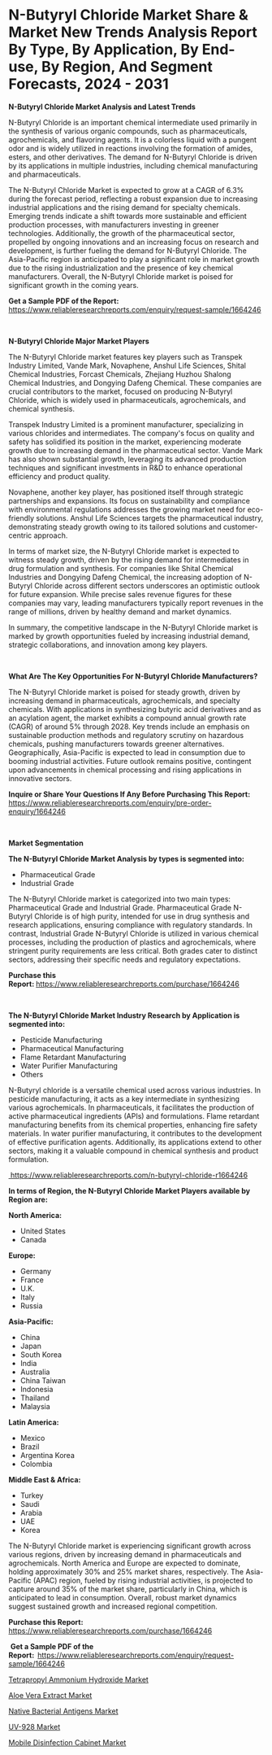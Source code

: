 <p><h1>N-Butyryl Chloride Market Share & Market New Trends Analysis Report By Type, By Application, By End-use, By Region, And Segment Forecasts, 2024 - 2031</h1></p><p><strong>N-Butyryl Chloride Market Analysis and Latest Trends</strong></p>
<p><p>N-Butyryl Chloride is an important chemical intermediate used primarily in the synthesis of various organic compounds, such as pharmaceuticals, agrochemicals, and flavoring agents. It is a colorless liquid with a pungent odor and is widely utilized in reactions involving the formation of amides, esters, and other derivatives. The demand for N-Butyryl Chloride is driven by its applications in multiple industries, including chemical manufacturing and pharmaceuticals.</p><p>The N-Butyryl Chloride Market is expected to grow at a CAGR of 6.3% during the forecast period, reflecting a robust expansion due to increasing industrial applications and the rising demand for specialty chemicals. Emerging trends indicate a shift towards more sustainable and efficient production processes, with manufacturers investing in greener technologies. Additionally, the growth of the pharmaceutical sector, propelled by ongoing innovations and an increasing focus on research and development, is further fueling the demand for N-Butyryl Chloride. The Asia-Pacific region is anticipated to play a significant role in market growth due to the rising industrialization and the presence of key chemical manufacturers. Overall, the N-Butyryl Chloride market is poised for significant growth in the coming years.</p></p>
<p><strong>Get a Sample PDF of the Report:&nbsp;</strong> <a href="https://www.reliableresearchreports.com/enquiry/request-sample/1664246?utm_campaign=4&utm_medium=2&utm_source=Github&utm_content=ia&utm_term=03102024&utm_id=n-butyryl-chloride">https://www.reliableresearchreports.com/enquiry/request-sample/1664246</a></p>
<p>&nbsp;</p>
<p><strong>N-Butyryl Chloride Major Market Players</strong></p>
<p><p>The N-Butyryl Chloride market features key players such as Transpek Industry Limited, Vande Mark, Novaphene, Anshul Life Sciences, Shital Chemical Industries, Forcast Chemicals, Zhejiang Huzhou Shalong Chemical Industries, and Dongying Dafeng Chemical. These companies are crucial contributors to the market, focused on producing N-Butyryl Chloride, which is widely used in pharmaceuticals, agrochemicals, and chemical synthesis.</p><p>Transpek Industry Limited is a prominent manufacturer, specializing in various chlorides and intermediates. The company's focus on quality and safety has solidified its position in the market, experiencing moderate growth due to increasing demand in the pharmaceutical sector. Vande Mark has also shown substantial growth, leveraging its advanced production techniques and significant investments in R&D to enhance operational efficiency and product quality.</p><p>Novaphene, another key player, has positioned itself through strategic partnerships and expansions. Its focus on sustainability and compliance with environmental regulations addresses the growing market need for eco-friendly solutions. Anshul Life Sciences targets the pharmaceutical industry, demonstrating steady growth owing to its tailored solutions and customer-centric approach.</p><p>In terms of market size, the N-Butyryl Chloride market is expected to witness steady growth, driven by the rising demand for intermediates in drug formulation and synthesis. For companies like Shital Chemical Industries and Dongying Dafeng Chemical, the increasing adoption of N-Butyryl Chloride across different sectors underscores an optimistic outlook for future expansion. While precise sales revenue figures for these companies may vary, leading manufacturers typically report revenues in the range of millions, driven by healthy demand and market dynamics.</p><p>In summary, the competitive landscape in the N-Butyryl Chloride market is marked by growth opportunities fueled by increasing industrial demand, strategic collaborations, and innovation among key players.</p></p>
<p>&nbsp;</p>
<p><strong>What Are The Key Opportunities For N-Butyryl Chloride Manufacturers?</strong></p>
<p><p>The N-Butyryl Chloride market is poised for steady growth, driven by increasing demand in pharmaceuticals, agrochemicals, and specialty chemicals. With applications in synthesizing butyric acid derivatives and as an acylation agent, the market exhibits a compound annual growth rate (CAGR) of around 5% through 2028. Key trends include an emphasis on sustainable production methods and regulatory scrutiny on hazardous chemicals, pushing manufacturers towards greener alternatives. Geographically, Asia-Pacific is expected to lead in consumption due to booming industrial activities. Future outlook remains positive, contingent upon advancements in chemical processing and rising applications in innovative sectors.</p></p>
<p><strong>Inquire or Share Your Questions If Any Before Purchasing This Report:</strong> <a href="https://www.reliableresearchreports.com/enquiry/pre-order-enquiry/1664246?utm_campaign=4&utm_medium=2&utm_source=Github&utm_content=ia&utm_term=03102024&utm_id=n-butyryl-chloride">https://www.reliableresearchreports.com/enquiry/pre-order-enquiry/1664246</a></p>
<p>&nbsp;</p>
<p><strong>Market Segmentation</strong></p>
<p><strong>The N-Butyryl Chloride Market Analysis by types is segmented into:</strong></p>
<p><ul><li>Pharmaceutical Grade</li><li>Industrial Grade</li></ul></p>
<p><p>The N-Butyryl Chloride market is categorized into two main types: Pharmaceutical Grade and Industrial Grade. Pharmaceutical Grade N-Butyryl Chloride is of high purity, intended for use in drug synthesis and research applications, ensuring compliance with regulatory standards. In contrast, Industrial Grade N-Butyryl Chloride is utilized in various chemical processes, including the production of plastics and agrochemicals, where stringent purity requirements are less critical. Both grades cater to distinct sectors, addressing their specific needs and regulatory expectations.</p></p>
<p><strong>Purchase this Report:&nbsp;</strong><a href="https://www.reliableresearchreports.com/purchase/1664246?utm_campaign=4&utm_medium=2&utm_source=Github&utm_content=ia&utm_term=03102024&utm_id=n-butyryl-chloride">https://www.reliableresearchreports.com/purchase/1664246</a></p>
<p>&nbsp;</p>
<p><strong>The N-Butyryl Chloride Market Industry Research by Application is segmented into:</strong></p>
<p><ul><li>Pesticide Manufacturing</li><li>Pharmaceutical Manufacturing</li><li>Flame Retardant Manufacturing</li><li>Water Purifier Manufacturing</li><li>Others</li></ul></p>
<p><p>N-Butyryl chloride is a versatile chemical used across various industries. In pesticide manufacturing, it acts as a key intermediate in synthesizing various agrochemicals. In pharmaceuticals, it facilitates the production of active pharmaceutical ingredients (APIs) and formulations. Flame retardant manufacturing benefits from its chemical properties, enhancing fire safety materials. In water purifier manufacturing, it contributes to the development of effective purification agents. Additionally, its applications extend to other sectors, making it a valuable compound in chemical synthesis and product formulation.</p></p>
<p><a href="https://www.reliableresearchreports.com/n-butyryl-chloride-r1664246?utm_campaign=4&utm_medium=2&utm_source=Github&utm_content=ia&utm_term=03102024&utm_id=n-butyryl-chloride">&nbsp;https://www.reliableresearchreports.com/n-butyryl-chloride-r1664246</a></p>
<p><strong>In terms of Region, the N-Butyryl Chloride Market Players available by Region are:</strong></p>
<p>
    <p> <strong> North America: </strong>
        <ul>
            <li>United States</li>
            <li>Canada</li>
        </ul>
        </p> 
    <p> <strong> Europe: </strong>
        <ul>
            <li>Germany</li>
            <li>France</li>
            <li>U.K.</li>
            <li>Italy</li>
            <li>Russia</li>
        </ul>
        </p> 
    <p> <strong> Asia-Pacific: </strong>
        <ul>
            <li>China</li>
            <li>Japan</li>
            <li>South Korea</li>
            <li>India</li>
            <li>Australia</li>
            <li>China Taiwan</li>
            <li>Indonesia</li>
            <li>Thailand</li>
            <li>Malaysia</li>
        </ul>
        </p> 
    <p> <strong> Latin America: </strong>
        <ul>
            <li>Mexico</li>
            <li>Brazil</li>
            <li>Argentina Korea</li>
            <li>Colombia</li>
        </ul>
        </p> 
    <p> <strong> Middle East & Africa: </strong>
        <ul>
            <li>Turkey</li>
            <li>Saudi</li>
            <li>Arabia</li>
            <li>UAE</li>
            <li>Korea</li>
        </ul>
    </p>
    </p>
<p><p>The N-Butyryl Chloride market is experiencing significant growth across various regions, driven by increasing demand in pharmaceuticals and agrochemicals. North America and Europe are expected to dominate, holding approximately 30% and 25% market shares, respectively. The Asia-Pacific (APAC) region, fueled by rising industrial activities, is projected to capture around 35% of the market share, particularly in China, which is anticipated to lead in consumption. Overall, robust market dynamics suggest sustained growth and increased regional competition.</p></p>
<p><strong>Purchase this Report: </strong><a href="https://www.reliableresearchreports.com/purchase/1664246?utm_campaign=4&utm_medium=2&utm_source=Github&utm_content=ia&utm_term=03102024&utm_id=n-butyryl-chloride">https://www.reliableresearchreports.com/purchase/1664246</a></p>
<p>&nbsp;<strong>Get a Sample PDF of the Report:&nbsp;&nbsp;</strong><a href="https://www.reliableresearchreports.com/enquiry/request-sample/1664246?utm_campaign=4&utm_medium=2&utm_source=Github&utm_content=ia&utm_term=03102024&utm_id=n-butyryl-chloride">https://www.reliableresearchreports.com/enquiry/request-sample/1664246</a></p>
<p><strong></strong></p>
<p><p><a href="https://medium.com/@eriongurakuqi20221/tetrapropyl-ammonium-hydroxide-market-emerging-trends-and-future-prospects-for-period-from-2024-to-498cea7b2ecc?postPublishedType=repub&utm_campaign=4&utm_medium=2&utm_source=Github&utm_content=ia&utm_term=03102024&utm_id=n-butyryl-chloride">Tetrapropyl Ammonium Hydroxide Market</a></p><p><a href="https://www.linkedin.com/pulse/emerging-aloe-vera-extract-market-opportunities-analysis-k6plf?utm_campaign=4&utm_medium=2&utm_source=Github&utm_content=ia&utm_term=03102024&utm_id=n-butyryl-chloride">Aloe Vera Extract Market</a></p><p><a href="https://issuu.com/reportprime-2/docs/native-bacterial-antigens-market-si_063ebb3971957d?utm_campaign=4&utm_medium=2&utm_source=Github&utm_content=ia&utm_term=03102024&utm_id=n-butyryl-chloride">Native Bacterial Antigens Market</a></p><p><a href="https://github.com/HeatherFernandez476/Market-Research-Report-List-1/blob/main/uv-928-market.md?utm_campaign=4&utm_medium=2&utm_source=Github&utm_content=ia&utm_term=03102024&utm_id=n-butyryl-chloride">UV-928 Market</a></p><p><a href="https://github.com/kathiestrine5ty/Market-Research-Report-List-1/blob/main/mobile-disinfection-cabinet-market.md?utm_campaign=4&utm_medium=2&utm_source=Github&utm_content=ia&utm_term=03102024&utm_id=n-butyryl-chloride">Mobile Disinfection Cabinet Market</a></p></p>